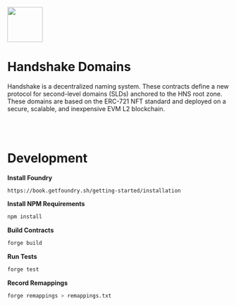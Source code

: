 <br>
<img src="https://user-images.githubusercontent.com/136583/182129623-3bab6cb3-ef97-41bb-bfd1-39500e2bc3f5.png" width="80">

<br>

# Handshake Domains
Handshake is a decentralized naming system. These contracts define a new protocol for second-level domains (SLDs) anchored to the HNS root zone. These domains are based on the ERC-721 NFT standard and deployed on a secure, scalable, and inexpensive EVM L2 blockchain. 

<br>

<br>

# Development

**Install Foundry**
```
https://book.getfoundry.sh/getting-started/installation
```

**Install NPM Requirements**
```sh
npm install
```

**Build Contracts**
```sh
forge build
```

**Run Tests**
```sh
forge test
```

**Record Remappings**
```sh
forge remappings > remappings.txt
```


